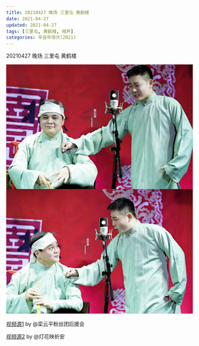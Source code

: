 ```yaml
---
title: 20210427 晚场 三里屯 黄鹤楼
date: 2021-04-27
updated: 2021-04-27
tags: [三里屯, 黄鹤楼, 相声] 
categories: 辛丑年场次(2021)
---
```

20210427 晚场 三里屯 黄鹤楼

![](https://raw.githubusercontent.com/rhenginium/image/main/img-161955958127133e89d2493719f95f489a27154468391.jpg)

[视频源1](https://m.weibo.cn/6574451359/4630725599433153 ) by @栾云平粉丝团后援会

[视频源2](https://m.weibo.cn/1950216183/4630730318286651) by @灯花映祈安